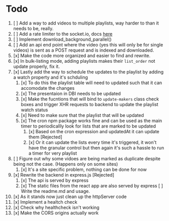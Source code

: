 # Todo

1. [ ] Add a way to add videos to multiple playlists, way harder to than it needs to be, really.
2. [ ] Add a rate limiter to the socket.io, docs [here](https:github.com/animir/node-rate-limiter-flexible/wiki/Overall-example#websocket-single-connection-prevent-flooding)
3. [ ] Implement download_background_parallel()
4. [ ] Add an api end point where the video (yes this will only be for single videos) is sent as a POST request and is indexed and downloaded.
5. [x] Make the code more organized and easier to find and rewrite.
6. [x] In bulk-listing mode, adding playlists makes their `list_order` not update properly, fix it.
7. [x] Lastly add the way to schedule the updates to the playlist by adding a watch property and it's schduling
   1. [x] To do this the playlist table will need to updated such that it can accomodate the changes
   2. [x] The presentaion in DBI needs to be updated
   3. [x] Make the fucntions that will bind to `update-makers` class check boxes and trigger XHR requests to backend to update the playlist watch status
   4. [x] Need to make sure that the playlist that will be updated
   5. [x] The cron npm package works fine and can be used as the main timer to periodicallly look for lists that are marked to be updated
      1. [x] Based on the cron expression and updatedAt it can update them [Rejected]
      2. [x] Or it can update the lists every time it's triggered, it won't have the granular control but then again it's such a hassle to run a timer for very playlist
8. [ ] Figure out why some vidoes are being marked as duplicate despite being not the case. (Happens only on some sites)
   1. [x] It's a site specific problem, nothing can be done for now
9. [x] Rewrite the backend in express.js [Rejected]
   1. [x] The api is served by express
   2. [x] The static files from the react app are also served by express
          [ ] Write the readme.md and usage.
10. [x] As it stands now just clean up the httpServer code
11. [x] Implement a healtch check
12. [x] Check why healthcheck isn't working
13. [x] Make the CORS origins actually work
